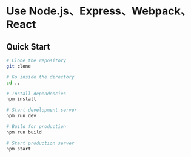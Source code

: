 # Use Node.js、Express、Webpack、React


## Quick Start

```bash
# Clone the repository
git clone

# Go inside the directory
cd ..

# Install dependencies
npm install

# Start development server
npm run dev

# Build for production
npm run build

# Start production server
npm start
```

